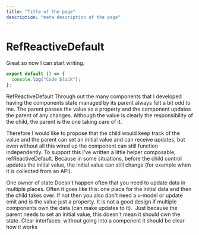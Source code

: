 ```yaml
---
title: "Title of the page"
description: "meta description of the page"
---
```


# RefReactiveDefault

Great so now I can start writing.

```ts [file.js]{4-6,7} meta-info=val
export default () => {
  console.log("Code block");
};
```

RefReactiveDefault
Through out the many components that I developed having the components state managed by its parent always felt a bit odd to me.
The parent passes the value as a property and the component updates the parent of any changes. Although the value is clearly the responsibility of the child, the parent is the one taking care of it.

Therefore I would like to propose that the child would keep track of the value and the parent can set an initial value and can receive updates, but even without all this wired up the component can still function independently.
To support this I've written a little helper composable; refReactiveDefault.
Because in some situations, before the child control updates the initial value, the initial value can still change (for example when it is collected from an API).

One owner of state
Doesn't happen often that you need to update data in multiple places. Often it goes like this: one place for the initial data and then the child takes over. If not then you also don't need a v-model or update emit and is the value just a property.
It is not a good design if multiple components own the data (can make updates to it). 
Just because the parent needs to set an initial value, this doesn't mean it should own the state.
Clear interfaces: without going into a component it should be clear how it works
